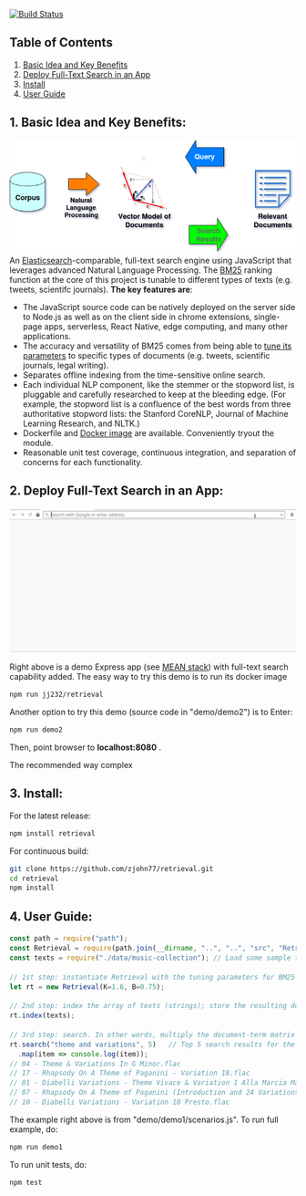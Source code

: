 [![Build Status](https://travis-ci.org/zjohn77/retrieval.svg?branch=master)](https://travis-ci.org/zjohn77/retrieval)

## Table of Contents
1. [Basic Idea and Key Benefits](#1-basic-idea-and-key-benefits)
2. [Deploy Full-Text Search in an App](#2-deploy-full-text-search-in-an-app)
3. [Install](#3-install)
4. [User Guide](#4-user-guide)

## 1. Basic Idea and Key Benefits:
![alt text](diagram.png "Project Diagram")
An [Elasticsearch](https://www.elastic.co/guide/en/elasticsearch/reference/current/index-modules-similarity.html)-comparable, full-text search engine using JavaScript that leverages advanced Natural Language Processing. The [BM25](https://nlp.stanford.edu/IR-book/html/htmledition/okapi-bm25-a-non-binary-model-1.html) ranking function at the core of this project is tunable to different types of texts (e.g. tweets, scientifc journals). **The key features are**: 

* The JavaScript source code can be natively deployed on the server side to Node.js as well as on the client side in chrome extensions, single-page apps, serverless, React Native, edge computing, and many other applications.
* The accuracy and versatility of BM25 comes from being able to [tune its parameters](https://www.elastic.co/blog/practical-bm25-part-3-considerations-for-picking-b-and-k1-in-elasticsearch) to specific types of documents (e.g. tweets, scientific journals, legal writing).
* Separates offline indexing from the time-sensitive online search.
* Each individual NLP component, like the stemmer or the stopword list, is pluggable and carefully researched to keep at the bleeding edge. (For example, the stopword list is a confluence of the best words from three authoritative stopword lists: the Stanford CoreNLP, Journal of Machine Learning Research, and NLTK.)
* Dockerfile and [Docker image](https://hub.docker.com/r/jj232/retrieval) are available. Conveniently tryout the module.
* Reasonable unit test coverage, continuous integration, and separation of concerns for each functionality.

## 2. Deploy Full-Text Search in an App:
![demo2](demo2.gif "demo2")

Right above is a demo Express app (see [MEAN stack](http://mean.io/)) with full-text search capability added. The easy way to try this demo is to run its docker image  
```bash
npm run jj232/retrieval 
```

Another option to try this demo (source code in "demo/demo2") is to 
Enter: 
```bash
npm run demo2
```
Then, point browser to **localhost:8080** . 

The recommended way complex

## 3. Install:
For the latest release:
```bash
npm install retrieval
```

For continuous build:
```bash
git clone https://github.com/zjohn77/retrieval.git
cd retrieval
npm install
```

## 4. User Guide:
```js
const path = require("path");
const Retrieval = require(path.join(__dirname, "..", "..", "src", "Retrieval.js"));
const texts = require("./data/music-collection"); // Load some sample texts to search.

// 1st step: instantiate Retrieval with the tuning parameters for BM25 that attenuate term frequency.
let rt = new Retrieval(K=1.6, B=0.75);

// 2nd step: index the array of texts (strings); store the resulting document-term matrix.
rt.index(texts);

// 3rd step: search. In other words, multiply the document-term matrix and the indicator vector representing the query.
rt.search("theme and variations", 5)   // Top 5 search results for the query 'theme and variations'
  .map(item => console.log(item));
// 04 - Theme & Variations In G Minor.flac
// 17 - Rhapsody On A Theme of Paganini - Variation 18.flac
// 01 - Diabelli Variations - Theme Vivace & Variation 1 Alla Marcia Maestoso.flac
// 07 - Rhapsody On A Theme of Paganini (Introduction and 24 Variations).flac
// 10 - Diabelli Variations - Variation 10 Presto.flac
```
The example right above is from "demo/demo1/scenarios.js". To run full example, do:
```bash
npm run demo1
```
To run unit tests, do:
```bash
npm test
```